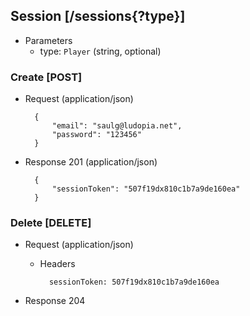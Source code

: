 ## Session [/sessions{?type}]

+ Parameters
    + type: `Player` (string, optional)

### Create [POST]

+ Request (application/json)

        {
            "email": "saulg@ludopia.net",
            "password": "123456"
        }

+ Response 201 (application/json)

        {
            "sessionToken": "507f19dx810c1b7a9de160ea"
        }

### Delete [DELETE]

+ Request (application/json)

    + Headers

            sessionToken: 507f19dx810c1b7a9de160ea

+ Response 204
